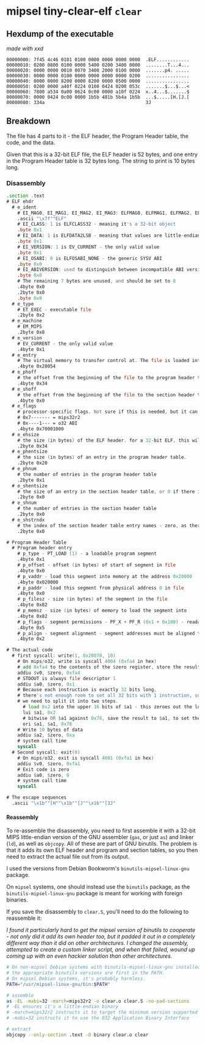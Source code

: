 # mipsel tiny-clear-elf `clear`

## Hexdump of the executable

*made with xxd*

```xxd
00000000: 7f45 4c46 0101 0100 0000 0000 0000 0000  .ELF............
00000010: 0200 0800 0100 0000 5400 0200 3400 0000  ........T...4...
00000020: 0000 0000 0010 0070 3400 2000 0100 0000  .......p4. .....
00000030: 0000 0000 0100 0000 0000 0000 0000 0200  ................
00000040: 0000 0000 8200 0000 8200 0000 0500 0000  ................
00000050: 0200 0000 a40f 0224 0100 0424 0200 053c  .......$...$...<
00000060: 7800 a534 0a00 0624 0c00 0000 a10f 0224  x..4...$.......$
00000070: 0000 0424 0c00 0000 1b5b 481b 5b4a 1b5b  ...$.....[H.[J.[
00000080: 334a                                     3J
```

## Breakdown

The file has 4 parts to it - the ELF header, the Program Header table, the code, and the data.

Given that this is a 32-bit ELF file, the ELF header is 52 bytes, and one entry in the Program Header table is 32 bytes long. The string to print is 10 bytes long.

### Disassembly

```asm
.section .text
# ELF ehdr
  # e_ident
    # EI_MAG0, EI_MAG1, EI_MAG2, EI_MAG3: ELFMAG0, ELFMAG1, ELFMAG2, ELFMAG3 - the ELF magic number
    .ascii "\x7f""ELF"
    # EI_CLASS: 1 is ELFCLASS32 - meaning it's a 32-bit object
    .byte 0x1
    # EI_DATA: 1 is ELFDATA2LSB - meaning that values are little-endian encoded
    .byte 0x1
    # EI_VERSION: 1 is EV_CURRENT - the only valid value
    .byte 0x1
    # EI_OSABI: 0 is ELFOSABI_NONE - the generic SYSV ABI
    .byte 0x0
    # EI_ABIVERSION: used to distinguish between incompatible ABI versions. Unused for the SYSV ABI
    .byte 0x0
    # The remaining 7 bytes are unused, and should be set to 0
    .4byte 0x0
    .2byte 0x0
    .byte 0x0
  # e_type
    # ET_EXEC - executable file
    .2byte 0x2
  # e_machine
    # EM_MIPS
    .2byte 0x8
  # e_version
    # EV_CURRENT - the only valid value
    .4byte 0x1
  # e_entry
    # The virtual memory to transfer control at. The file is loaded into memory address 0x20000, and the code starts 0x54 bytes into the file
    .4byte 0x20054
  # e_phoff
    # the offset from the beginning of the file to the program header table
    .4byte 0x34
  # e_shoff
    # the offset from the beginning of the file to the section header table - zero, as there is no section header table
    .4byte 0x0
  # e_flags
    # processor-specific flags. Not sure if this is needed, but it can't hurt
    # 0x7------- = mips32r2
    # 0x----1--- = o32 ABI
    .4byte 0x70001000
  # e_ehsize
    # the size (in bytes) of the ELF header. for a 32-bit ELF, this will always be 52
    .2byte 0x34
  # e_phentsize
    # the size (in bytes) of an entry in the program header table.
    .2byte 0x20
  # e_phnum
    # the number of entries in the program header table
    .2byte 0x1
  # e_shentsize
    # the size of an entry in the section header table, or 0 if there is no section header table
    .2byte 0x0
  # e_shnum
    # the number of entries in the section header table
    .2byte 0x0
  # e_shstrndx
    # the index of the section header table entry names - zero, as there is no section header table
    .2byte 0x0

# Program Header Table
  # Program header entry
    # p_type - PT_LOAD (1) - a loadable program segment
    .4byte 0x1
    # p_offset - offset (in bytes) of start of segment in file
    .4byte 0x0
    # p_vaddr - load this segment into memory at the address 0x20000
    .4byte 0x020000
    # p_paddr - load this segment from physical address 0 in file
    .4byte 0x0
    # p_filesz - size (in bytes) of the segment in the file
    .4byte 0x82
    # p_memsz - size (in bytes) of memory to load the segment into
    .4byte 0x82
    # p_flags - segment permissions - PF_X + PF_R (0x1 + 0x100) - readable and executable
    .4byte 0x5
    # p_align - segment alignment - segment addresses must be aligned to multiples of this value
    .4byte 0x2

# The actual code
  # first syscall: write(1, 0x20078, 10)
    # On mips/o32, write is syscall 4004 (0xfa4 in hex)
    # add 0xfa4 to the contents of the $zero register, store the result in $v0
    addiu $v0, $zero, 0xfa4
    # STDOUT is always file descriptor 1
    addiu $a0, $zero, 0x1
    # Because each instruction is exactly 32 bits long,
    # there's not enough room to set all 32 bits with 1 instruction, so to set the register,
    # we need to split it into two steps.
      # load 0x2 into the upper 16 bits of $a1 - this zeroes out the lower 16 bits.
      lui $a1, 0x2
      # bitwise OR $a1 against 0x78, save the result to $a1, to set the lower bits properly.
      ori $a1, $a1, 0x78
    # Write 10 bytes of data
    addiu $a2, $zero, 0xa
    # system call time
    syscall
  # Second syscall: exit(0)
    # On mips/o32, exit is syscall 4001 (0xfa1 in hex)
    addiu $v0, $zero, 0xfa1
    # Exit code is zero
    addiu $a0, $zero, 0
    # system call time
    syscall

# The escape sequences
  .ascii "\x1b""[H""\x1b""[J""\x1b""[3J"
```

#### Reassembly

To re-assemble the disassembly, you need to first assemble it with a 32-bit MIPS little-endian version of the GNU assembler (`gas`, or just `as`) and linker (`ld`), as well as `objcopy`. All of these are part of GNU binutils. The problem is that it adds its own ELF header and program and section tables, so you then need to extract the actual file out from its output.

I used the versions from Debian Bookworm's `binutils-mipsel-linux-gnu` package.

On `mipsel` systems, one should instead use the `binutils` package, as the `binutils-mipsel-linux-gnu` package is meant for working with foreign binaries.

If you save the disassembly to `clear.S`, you'll need to do the following to reassemble it:

*I found it particularly hard to get the mipsel version of binutils to cooperate - not only did it add its own header too, but it padded it out in a completely different way than it did on other architectures. I changed the assembly, attempted to create a custom linker script, and when that failed, wound up coming up with an even hackier solution than other architectures.*

```sh
# On non-mipsel Debian systems with binutils-mipsel-linux-gnu installed, this will ensure
# the appropriate binutils versions are first in the PATH.
# On mipsel Debian systems, it's probably harmless.
PATH="/usr/mipsel-linux-gnu/bin:$PATH"

# assemble
as -EL -mabi=32 -march=mips32r2 -o clear.o clear.S -no-pad-sections
# -EL ensures it's a little-endian binary
# -march=mips32r2 instructs it to target the minimum version supported by Debian Bookworm
# -mabi=32 instructs it to use the O32 Application Binary Interface

# extract
objcopy --only-section .text -O binary clear.o clear
```
